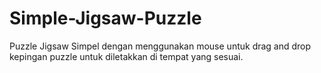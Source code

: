 # Simple-Jigsaw-Puzzle



Puzzle Jigsaw Simpel dengan menggunakan mouse untuk drag and drop kepingan puzzle untuk diletakkan di tempat yang sesuai.

